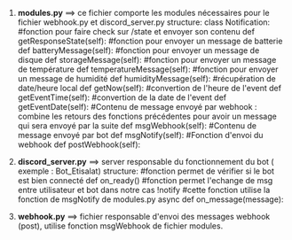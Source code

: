 1. **modules.py** ==> ce fichier comporte les modules nécessaires pour le fichier webhook.py et discord_server.py
structure:
        class Notification:
            #fonction pour faire check sur /state et envoyer son contenu
            def getResponseState(self):
            #fonction pour envoyer un message de batterie
            def batteryMessage(self):
            #fonction pour envoyer un message de disque
            def storageMessage(self):
            #fonction pour envoyer un message de température
            def temperatureMessage(self):
            #fonction pour envoyer un message de humidité
            def humidityMessage(self):
            #récupération de date/heure local
            def getNow(self):
            #convertion de l'heure de l'event 
            def getEventTime(self):
            #convertion de la date de l'event 
            def getEventDate(self):
            #Contenu de message envoyé par webhook : combine les retours des fonctions précédentes pour avoir un message qui sera envoyé par la suite
            def msgWebhook(self):
            #Contenu de message envoyé par bot
            def msgNotify(self):
            #Fonction d'envoi du webhook 
            def postWebhook(self):

2. **discord_server.py** ==> server responsable du fonctionnement du bot ( exemple : Bot_Etisalat)
    structure:
            #fonction permet de vérifier si le bot est bien connecté
            def on_ready()
            #fonction permet l'echange de msg entre utilisateur et bot dans notre cas !notify
            #cette fonction utilise la fonction de msgNotify de modules.py
            async def on_message(message):

3. **webhook.py** ==> fichier responsable d'envoi des messages webhook (post), utilise fonction msgWebhook de  fichier modules.   
